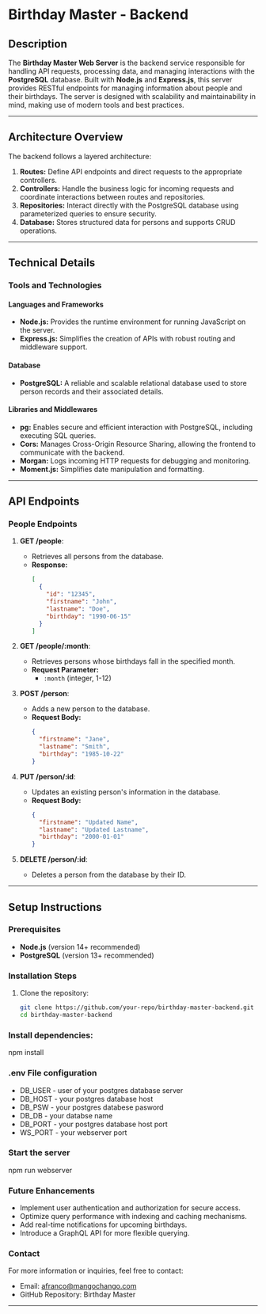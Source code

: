 # Birthday Master - Backend

## Description

The **Birthday Master Web Server** is the backend service responsible for handling API requests, processing data, and managing interactions with the **PostgreSQL** database. Built with **Node.js** and **Express.js**, this server provides RESTful endpoints for managing information about people and their birthdays. The server is designed with scalability and maintainability in mind, making use of modern tools and best practices.

---

## Architecture Overview

The backend follows a layered architecture:
1. **Routes:** Define API endpoints and direct requests to the appropriate controllers.
2. **Controllers:** Handle the business logic for incoming requests and coordinate interactions between routes and repositories.
3. **Repositories:** Interact directly with the PostgreSQL database using parameterized queries to ensure security.
4. **Database:** Stores structured data for persons and supports CRUD operations.

---

## Technical Details

### Tools and Technologies

#### Languages and Frameworks
- **Node.js:** Provides the runtime environment for running JavaScript on the server.
- **Express.js:** Simplifies the creation of APIs with robust routing and middleware support.

#### Database
- **PostgreSQL:** A reliable and scalable relational database used to store person records and their associated details.

#### Libraries and Middlewares
- **pg:** Enables secure and efficient interaction with PostgreSQL, including executing SQL queries.
- **Cors:** Manages Cross-Origin Resource Sharing, allowing the frontend to communicate with the backend.
- **Morgan:** Logs incoming HTTP requests for debugging and monitoring.
- **Moment.js:** Simplifies date manipulation and formatting.

---

## API Endpoints

### People Endpoints
1. **GET /people**:  
   - Retrieves all persons from the database.
   - **Response:**  
     ```json
     [
       {
         "id": "12345",
         "firstname": "John",
         "lastname": "Doe",
         "birthday": "1990-06-15"
       }
     ]
     ```

2. **GET /people/:month**:  
   - Retrieves persons whose birthdays fall in the specified month.
   - **Request Parameter:**  
     - `:month` (integer, 1-12)  

3. **POST /person**:  
   - Adds a new person to the database.
   - **Request Body:**  
     ```json
     {
       "firstname": "Jane",
       "lastname": "Smith",
       "birthday": "1985-10-22"
     }
     ```

4. **PUT /person/:id**:  
   - Updates an existing person's information in the database.
   - **Request Body:**  
     ```json
     {
       "firstname": "Updated Name",
       "lastname": "Updated Lastname",
       "birthday": "2000-01-01"
     }
     ```

5. **DELETE /person/:id**:  
   - Deletes a person from the database by their ID.

---

## Setup Instructions

### Prerequisites
- **Node.js** (version 14+ recommended)
- **PostgreSQL** (version 13+ recommended)

### Installation Steps
1. Clone the repository:
   ```bash
   git clone https://github.com/your-repo/birthday-master-backend.git
   cd birthday-master-backend

### Install dependencies:
npm install

### .env File configuration

* DB_USER - user of your postgres database server
* DB_HOST - your postgres database host
* DB_PSW - your postgres databese pasword
* DB_DB - your databse name
* DB_PORT - your postgres database host port
* WS_PORT - your webserver port

### Start the server
npm run webserver

### Future Enhancements

* Implement user authentication and authorization for secure access.
* Optimize query performance with indexing and caching mechanisms.
* Add real-time notifications for upcoming birthdays.
* Introduce a GraphQL API for more flexible querying.

### Contact

For more information or inquiries, feel free to contact:

* Email: afranco@mangochango.com
* GitHub Repository: Birthday Master

---